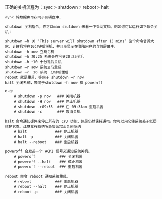 正确的关机流程为：sync > shutdown > reboot > halt

    sync 将数据由内存同步到硬盘中。

    shutdown 关机指令，你可以man shutdown 来看一下帮助文档。例如你可以运行如下命令关机：

    shutdown –h 10 ‘This server will shutdown after 10 mins’ 这个命令告诉大家，计算机将在10分钟后关机，并且会显示在登陆用户的当前屏幕中。
    shutdown –h now 立马关机
    shutdown –h 20:25 系统会在今天20:25关机
    shutdown –h +10 十分钟后关机
    shutdown –r now 系统立马重启
    shutdown –r +10 系统十分钟后重启
    reboot 就是重启，等同于 shutdown –r now
    halt 关闭系统，等同于shutdown –h now 和 poweroff

    e.g:
        # shutdown -p now   ### 关闭机器
        # shutdown -H now   ### 停止机器      
        # shutdown -r09:35  ### 在 09:35am 重启机器
        # shutdown -c       ### 取消关机

    halt 命令通知硬件来停止所有的 CPU 功能，但是仍然保持通电。你可以用它使系统处于低层维护状态。注意在有些情况会它会完全关闭系统
        # halt             ### 停止机器
        # halt -p          ### 关闭机器
        # halt --reboot    ### 重启机器

    poweroff 会发送一个 ACPI 信号来通知系统关机。
        # poweroff           ### 关闭机器
        # poweroff --halt    ### 停止机器
        # poweroff --reboot  ### 重启机器
       
    reboot 命令 reboot 通知系统重启。
        # reboot           ### 重启机器
        # reboot --halt    ### 停止机器
        # reboot -p        ### 关闭机器